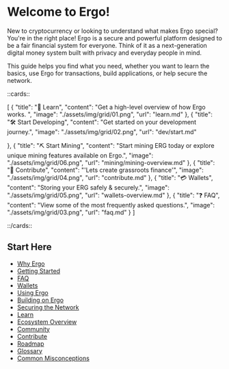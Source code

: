 # Welcome to Ergo!

New to cryptocurrency or looking to understand what makes Ergo special? You're in the right place! Ergo is a secure and powerful platform designed to be a fair financial system for everyone. Think of it as a next-generation digital money system built with privacy and everyday people in mind.

This guide helps you find what you need, whether you want to learn the basics, use Ergo for transactions, build applications, or help secure the network.

::cards::

[
  {
    "title": "🔬 Learn",
    "content": "Get a high-level overview of how Ergo works. ",
    "image": "./assets/img/grid/01.png",
    "url": "learn.md"
  },
  {
    "title": "🛠 Start Developing",
    "content": "Get started on your development journey.",
    "image": "./assets/img/grid/02.png",
    "url": "dev/start.md"

  },
  {
    "title": "⛏ Start Mining",
    "content": "Start mining ERG today or explore unique mining features available on Ergo.",
    "image": "./assets/img/grid/06.png",
    "url": "mining/mining-overview.md"
  },
  {
    "title": "🤝 Contribute",
    "content": "'Lets create grassroots finance'",
    "image": "./assets/img/grid/04.png",
    "url": "contribute.md"
  },
  {
    "title": "💳 Wallets",
    "content": "Storing your ERG safely & securely.",
    "image": "./assets/img/grid/05.png",
    "url": "wallets-overview.md"
  },
  {
    "title": "❓ FAQ",
    "content": "View some of the most frequently asked questions.",
    "image": "./assets/img/grid/03.png",
    "url": "faq.md"
  }
]

::/cards::


## Start Here

- [Why Ergo](dev/protocol/why.md)
- [Getting Started](getting-started-with-ergo.md)
- [FAQ](faq.md)
- [Wallets](wallets-overview.md)
- [Using Ergo](using-ergo-intermediate.md)
- [Building on Ergo](building-on-ergo-developers.md)
- [Securing the Network](securing-the-network-miners.md)
- [Learn](learn.md)
- [Ecosystem Overview](uses/use-cases-overview.md)
- [Community](engage-with-the-ergo-community.md)
- [Contribute](contribute.md)
- [Roadmap](roadmap.md)
- [Glossary](glossary.md)
- [Common Misconceptions](fud-faq.md)
